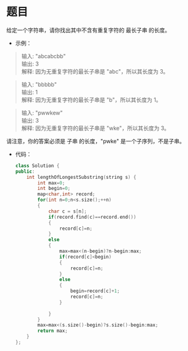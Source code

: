# 题目
给定一个字符串，请你找出其中不含有重复字符的 最长子串 的长度。

* 示例：
>输入: "abcabcbb"<br>
输出: 3 <br>
解释: 因为无重复字符的最长子串是 "abc"，所以其长度为 3。

>输入: "bbbbb"<br>
输出: 1<br>
解释: 因为无重复字符的最长子串是 "b"，所以其长度为 1。

>输入: "pwwkew"<br>
输出: 3<br>
解释: 因为无重复字符的最长子串是 "wke"，所以其长度为 3。<br>

请注意，你的答案必须是 子串 的长度，"pwke" 是一个子序列，不是子串。

* 代码：
    ```C++
    class Solution {
    public:
        int lengthOfLongestSubstring(string s) {
            int max=0;
            int begin=0;
            map<char,int> record;
            for(int n=0;n<s.size();++n)
            {
                char c = s[n];
                if(record.find(c)==record.end())
                {
                    record[c]=n;
                }
                else
                {
                    max=max<(n-begin)?n-begin:max;
                    if(record[c]<begin)
                    {
                        record[c]=n;
                    }
                    else
                    {
                        begin=record[c]+1;
                        record[c]=n;
                    }
                    
                }
            }
            max=max<(s.size()-begin)?s.size()-begin:max;
            return max;
        }
    };
    ```
